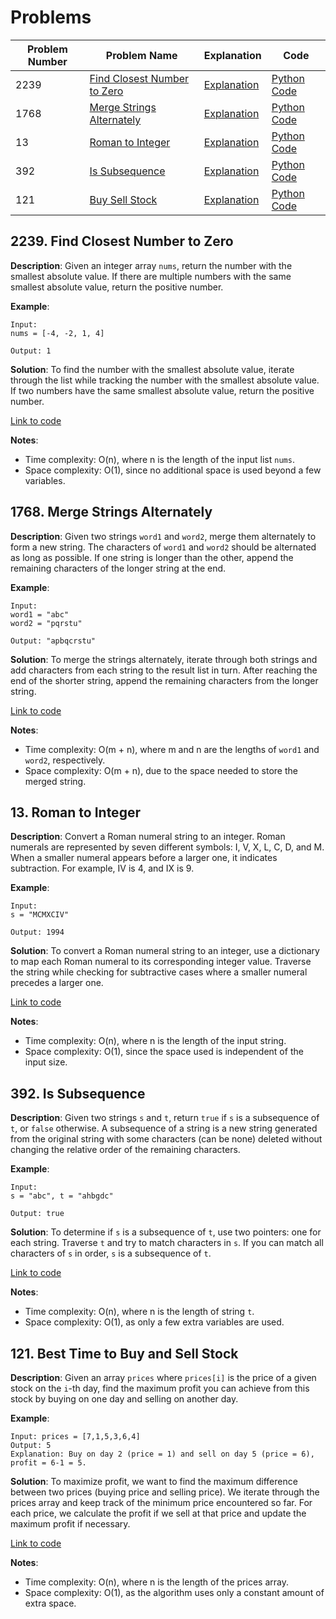 # Problems

| Problem Number | Problem Name                                   | Explanation                                    | Code                                                  |
|----------------|------------------------------------------------|------------------------------------------------|-------------------------------------------------------|
| 2239           | [Find Closest Number to Zero](#2239-find-closest-number-to-zero) | [Explanation](#2239-find-closest-number-to-zero) | [Python Code](./2239_find_closest_number_to_zero.py) |
| 1768           | [Merge Strings Alternately](#1768-merge-strings-alternately) | [Explanation](#1768-merge-strings-alternately) | [Python Code](./1768_merge_strings_alternately.py)  |
| 13             | [Roman to Integer](#13-roman-to-integer) | [Explanation](#13-roman-to-integer)               | [Python Code](./13_roman_to_integer.py)            |
| 392            | [Is Subsequence](#392-is-subsequence) | [Explanation](#392-is-subsequence)               | [Python Code](./392_is_subsequence.py)             |
| 121            | [Buy Sell Stock](#121-best-time-to-buy-and-sell-stock) | [Explanation](#121-best-time-to-buy-and-sell-stock)          | [Python Code](./121_buy_sell_stock.py)       |

## 2239. Find Closest Number to Zero

**Description**:
Given an integer array `nums`, return the number with the smallest absolute value. If there are multiple numbers with the same smallest absolute value, return the positive number.

**Example**:
```plaintext
Input:
nums = [-4, -2, 1, 4]

Output: 1
```

**Solution**:
To find the number with the smallest absolute value, iterate through the list while tracking the number with the smallest absolute value. If two numbers have the same smallest absolute value, return the positive number.

[Link to code](2239_find_closest_number_to_zero.py)

**Notes**:
- Time complexity: O(n), where n is the length of the input list `nums`.
- Space complexity: O(1), since no additional space is used beyond a few variables.

## 1768. Merge Strings Alternately

**Description**:
Given two strings `word1` and `word2`, merge them alternately to form a new string. The characters of `word1` and `word2` should be alternated as long as possible. If one string is longer than the other, append the remaining characters of the longer string at the end.

**Example**:
```plaintext
Input:
word1 = "abc"
word2 = "pqrstu"

Output: "apbqcrstu"
```

**Solution**:
To merge the strings alternately, iterate through both strings and add characters from each string to the result list in turn. After reaching the end of the shorter string, append the remaining characters from the longer string.

[Link to code](1768_merge_strings_alternately.py)

**Notes**:
- Time complexity: O(m + n), where m and n are the lengths of `word1` and `word2`, respectively.
- Space complexity: O(m + n), due to the space needed to store the merged string.

## 13. Roman to Integer

**Description**:
Convert a Roman numeral string to an integer. Roman numerals are represented by seven different symbols: I, V, X, L, C, D, and M. When a smaller numeral appears before a larger one, it indicates subtraction. For example, IV is 4, and IX is 9.

**Example**:
```plaintext
Input:
s = "MCMXCIV"

Output: 1994
```

**Solution**:
To convert a Roman numeral string to an integer, use a dictionary to map each Roman numeral to its corresponding integer value. Traverse the string while checking for subtractive cases where a smaller numeral precedes a larger one.

[Link to code](13_roman_to_integer.py)

**Notes**:
- Time complexity: O(n), where n is the length of the input string.
- Space complexity: O(1), since the space used is independent of the input size.

## 392. Is Subsequence

**Description**:
Given two strings `s` and `t`, return `true` if `s` is a subsequence of `t`, or `false` otherwise. A subsequence of a string is a new string generated from the original string with some characters (can be none) deleted without changing the relative order of the remaining characters.

**Example**:
```plaintext
Input:
s = "abc", t = "ahbgdc"

Output: true
```

**Solution**:
To determine if `s` is a subsequence of `t`, use two pointers: one for each string. Traverse `t` and try to match characters in `s`. If you can match all characters of `s` in order, `s` is a subsequence of `t`.

[Link to code](392_is_subsequence.py)

**Notes**:
- Time complexity: O(n), where n is the length of string `t`.
- Space complexity: O(1), as only a few extra variables are used.

## 121. Best Time to Buy and Sell Stock

**Description**:
Given an array `prices` where `prices[i]` is the price of a given stock on the `i`-th day, find the maximum profit you can achieve from this stock by buying on one day and selling on another day.

**Example**:
```plaintext
Input: prices = [7,1,5,3,6,4]
Output: 5
Explanation: Buy on day 2 (price = 1) and sell on day 5 (price = 6), profit = 6-1 = 5.
```

**Solution**:
To maximize profit, we want to find the maximum difference between two prices (buying price and selling price). We iterate through the prices array and keep track of the minimum price encountered so far. For each price, we calculate the profit if we sell at that price and update the maximum profit if necessary.

[Link to code](121_buy_sell_stock.py)

**Notes**:
- Time complexity: O(n), where n is the length of the prices array.
- Space complexity: O(1), as the algorithm uses only a constant amount of extra space.
